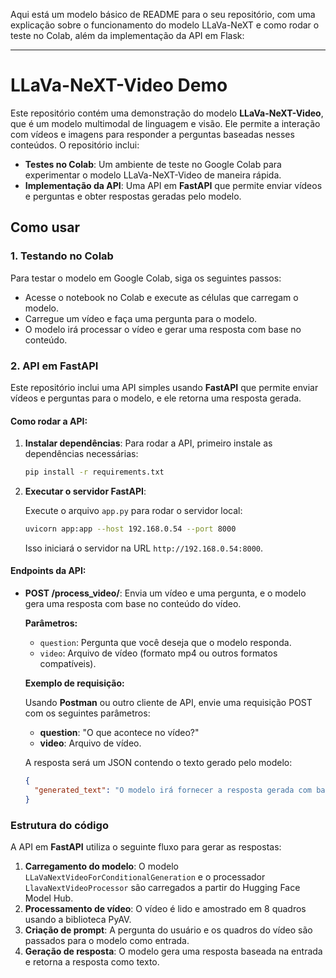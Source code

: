 Aqui está um modelo básico de README para o seu repositório, com uma explicação sobre o funcionamento do modelo LLaVa-NeXT e como rodar o teste no Colab, além da implementação da API em Flask:

---

# LLaVa-NeXT-Video Demo

Este repositório contém uma demonstração do modelo **LLaVa-NeXT-Video**, que é um modelo multimodal de linguagem e visão. Ele permite a interação com vídeos e imagens para responder a perguntas baseadas nesses conteúdos. O repositório inclui:

- **Testes no Colab**: Um ambiente de teste no Google Colab para experimentar o modelo LLaVa-NeXT-Video de maneira rápida.
- **Implementação da API**: Uma API em **FastAPI** que permite enviar vídeos e perguntas e obter respostas geradas pelo modelo.

## Como usar

### 1. Testando no Colab

Para testar o modelo em Google Colab, siga os seguintes passos:

- Acesse o notebook no Colab e execute as células que carregam o modelo.
- Carregue um vídeo e faça uma pergunta para o modelo.
- O modelo irá processar o vídeo e gerar uma resposta com base no conteúdo.

### 2. API em FastAPI

Este repositório inclui uma API simples usando **FastAPI** que permite enviar vídeos e perguntas para o modelo, e ele retorna uma resposta gerada.

#### Como rodar a API:

1. **Instalar dependências**:
   Para rodar a API, primeiro instale as dependências necessárias:

   ```bash
   pip install -r requirements.txt
   ```

2. **Executar o servidor FastAPI**:

   Execute o arquivo `app.py` para rodar o servidor local:

   ```bash
   uvicorn app:app --host 192.168.0.54 --port 8000
   ```

   Isso iniciará o servidor na URL `http://192.168.0.54:8000`.

#### Endpoints da API:

- **POST /process_video/**: Envia um vídeo e uma pergunta, e o modelo gera uma resposta com base no conteúdo do vídeo.
  
  **Parâmetros:**
  - `question`: Pergunta que você deseja que o modelo responda.
  - `video`: Arquivo de vídeo (formato mp4 ou outros formatos compatíveis).

  **Exemplo de requisição:**

  Usando **Postman** ou outro cliente de API, envie uma requisição POST com os seguintes parâmetros:
  
  - **question**: "O que acontece no vídeo?"
  - **video**: Arquivo de vídeo.

  A resposta será um JSON contendo o texto gerado pelo modelo:

  ```json
  {
    "generated_text": "O modelo irá fornecer a resposta gerada com base no conteúdo do vídeo."
  }
  ```

### Estrutura do código

A API em **FastAPI** utiliza o seguinte fluxo para gerar as respostas:

1. **Carregamento do modelo**: O modelo `LLaVaNextVideoForConditionalGeneration` e o processador `LlavaNextVideoProcessor` são carregados a partir do Hugging Face Model Hub.
2. **Processamento de vídeo**: O vídeo é lido e amostrado em 8 quadros usando a biblioteca PyAV.
3. **Criação de prompt**: A pergunta do usuário e os quadros do vídeo são passados para o modelo como entrada.
4. **Geração de resposta**: O modelo gera uma resposta baseada na entrada e retorna a resposta como texto.